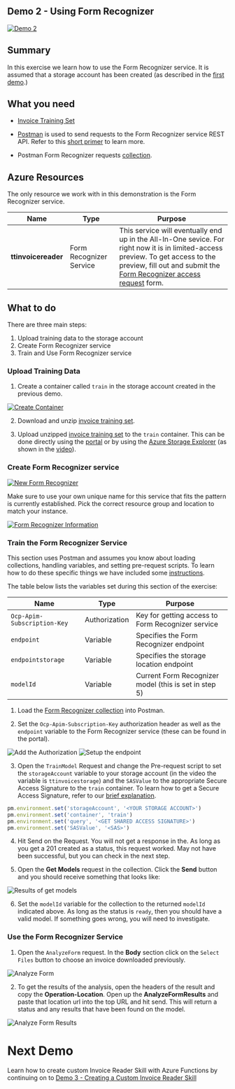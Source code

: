 ## Demo 2 - Using Form Recognizer

[![Demo 2](images/demo2.png)](https://globaleventcdn.blob.core.windows.net/assets/aiml/aiml10/videos/Demo2.mp4 "Demo 2")

## Summary
In this exercise we learn how to use the Form Recognizer service. It is assumed that a storage account has been created (as described in the [first demo](demo1.md).)


## What you need
- [Invoice Training Set](https://globaleventcdn.blob.core.windows.net/assets/aiml/aiml10/data/training.zip)

- [Postman](https://www.getpostman.com/) is used to send requests to the Form Recognizer service REST API. Refer to this [short primer](postman.md) to learn more.

- Postman Form Recognizer requests [collection](src/Collections/Form_Recognizer.postman_collection.json).

## Azure Resources
The only resource we work with in this demonstration is the Form Recognizer service.


| Name                       | Type                            | Purpose                    |
| -------------------------- | ------------------------------- | ------------------------- |
| **ttinvoicereader**       | Form Recognizer Service         | This service will eventually end up in the All-In-One sevice. For right now it is in limited-access preview. To get access to the preview, fill out and submit the [Form Recognizer access request](https://aka.ms/FormRecognizerRequestAccess) form.  |


## What to do

There are three main steps:
1. Upload training data to the storage account
2. Create Form Recognizer service
3. Train and Use Form Recognizer service

### Upload Training Data


1. Create a container called `train` in the storage account created in the previous demo.

[![Create Container](images/create_container.png)](https://docs.microsoft.com/en-us/azure/storage/blobs/storage-quickstart-blobs-portal?WT.mc_id=msignitethetour2019-github-aiml10 "Create Container")

2. Download and unzip [invoice training set](https://globaleventcdn.blob.core.windows.net/assets/aiml/aiml10/data/training.zip).

3. Upload unzipped [invoice training set](https://globaleventcdn.blob.core.windows.net/assets/aiml/aiml10/data/training.zip) to the `train` container. This can be done directly using the [portal](https://docs.microsoft.com/en-us/azure/storage/blobs/storage-quickstart-blobs-portal?WT.mc_id=msignitethetour2019-github-aiml10#upload-a-block-blob) or by using the [Azure Storage Explorer](https://docs.microsoft.com/en-us/azure/vs-azure-tools-storage-explorer-blobs?WT.mc_id=msignitethetour2019-github-aiml10) (as shown in the [video](https://globaleventcdn.blob.core.windows.net/assets/aiml/aiml10/videos/Demo2.mp4 "Demo 1")).

### Create Form Recognizer service

[![New Form Recognizer](images/create-new-form-recognizer.png)](https://docs.microsoft.com/en-us/azure/cognitive-services/form-recognizer/overview "Form Recognizer")

Make sure to use your own unique name for this service that fits the pattern is currently established.  Pick the correct resource group and location to match your instance.

[![Form Recognizer Information](images/create-new-form-recognizer-2.png)](https://docs.microsoft.com/en-us/azure/cognitive-services/form-recognizer/overview "Form Recognizer")

### Train the Form Recognizer Service

This section uses Postman and assumes you know about loading collections, handling variables, and setting pre-request scripts. To learn how to do these specific things we have included some [instructions](postman.md).

The table below lists the variables set during this section of the exercise:

| Name                       | Type                            | Purpose                    |
| -------------------------- | ------------------------------- | ------------------------- |
| `Ocp-Apim-Subscription-Key`       | Authorization         | Key for getting access to Form Recognizer service  |
| `endpoint`       | Variable         | Specifies the Form Recognizer endpoint  |
| `endpointstorage`       | Variable         | Specifies the storage location endpoint  |
| `modelId`       | Variable         | Current Form Recognizer model (this is set in step 5)  |

1. Load the [Form Recognizer collection](src/Collections/Form_Recognizer.postman_collection.json) into Postman.

2. Set the `Ocp-Apim-Subscription-Key` authorization header as well as the `endpoint` variable to the Form Recognizer service (these can be found in the portal).

![Add the Authorization](images/postman-auth-token.png)
![Setup the endpoint](images/postman-variable-setup.png)

3. Open the `TrainModel` Request and change the Pre-request script to set the `storageAccount` variable to your storage account (in the video the variable is `ttinvoicestorage`) and the `SASValue` to the appropriate Secure Access Signature to the `train` container. To learn how to get a Secure Access Signature, refer to our [brief explanation](sas.md).

```javascript
pm.environment.set('storageAccount', '<YOUR STORAGE ACCOUNT>')
pm.environment.set('container', 'train')
pm.environment.set('query', '<GET SHARED ACCESS SIGNATURE>')
pm.environment.set('SASValue', '<SAS>')
```

4. Hit Send on the Request.  You will not get a response in the.  As long as you get a 201 created as a status, this request worked.  May not have been successful, but you can check in the next step.

5. Open the **Get Models** request in  the collection.  Click the **Send** button and you should receive something that looks like:

![Results of get models](images/postman-get-models.png)

6. Set the `modelId` variable for the collection to the returned `modelId` indicated above.  As long as the status is `ready`, then you should have a valid model.  If something goes wrong, you will need to investigate.

### Use the Form Recognizer Service

1. Open the `AnalyzeForm` request. In the **Body** section click on the `Select Files` button to choose an invoice downloaded previously. 

![Analyze Form](images/postman-analyze-form.png)

2. To get the results of the analysis, open the headers of the result and copy the **Operation-Location**.  Open up the **AnalyzeFormResults** and paste that location url into the top URL and hit send.  This will return a status and any results that have been found on the model.

![Analyze Form Results](images/postman-analyze-form-results.png)

# Next Demo
Learn how to create custom Invoice Reader Skill with Azure Functions by continuing on to [Demo 3 - Creating a Custom Invoice Reader Skill](demo3.md)
